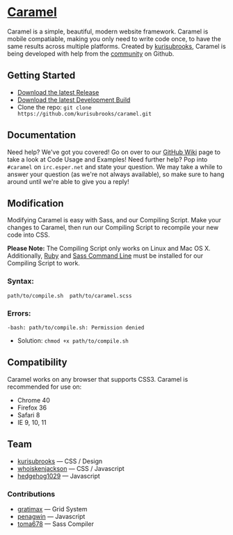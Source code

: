 # [Caramel](http://caramel.ga)
Caramel is a simple, beautiful, modern website framework. Caramel is mobile compatiable, making you only need to write code once, to have the same results across multiple platforms. Created by [kurisubrooks](http://kurisu.ml), Caramel is being developed with help from the [community](#team) on Github.

## Getting Started
- [Download the latest Release](https://github.com/kurisubrooks/caramel/archive/master.zip)
- [Download the latest Development Build](https://github.com/kurisubrooks/caramel/archive/dev.zip)
- Clone the repo: ```git clone https://github.com/kurisubrooks/caramel.git```

## Documentation
Need help? We've got you covered! Go on over to our [GitHub Wiki](https://github.com/kurisubrooks/caramel/wiki) page to take a look at Code Usage and Examples! 
Need further help? Pop into ```#caramel``` on ```irc.esper.net``` and state your question. We may take a while to answer your question (as we're not always available), so make sure to hang around until we're able to give you a reply!

## Modification
Modifying Caramel is easy with Sass, and our Compiling Script. Make your changes to Caramel, then run our Compiling Script to recompile your new code into CSS. 

**Please Note:** The Compiling Script only works on Linux and Mac OS X. Additionally, [Ruby](https://www.ruby-lang.org/) and [Sass Command Line](http://sass-lang.com/install) must be installed for our Compiling Script to work.

### Syntax:

	path/to/compile.sh  path/to/caramel.scss
    
### Errors:

	-bash: path/to/compile.sh: Permission denied
* Solution: `chmod +x path/to/compile.sh`

## Compatibility

Caramel works on any browser that supports CSS3. Caramel is recommended for use on:

* Chrome 40
* Firefox 36
* Safari 8
* IE 9, 10, 11

## Team

 * [kurisubrooks](http://github.com/kurisubrooks) — CSS / Design
 * [whoiskenjackson](http://github.com/whoiskenjackson) — CSS / Javascript
 * [hedgehog1029](http://github.com/hedgehog1029) — Javascript

### Contributions
 * [gratimax](http://github.com/gratimax) — Grid System
 * [penagwin](http://github.com/penagwin) — Javascript
 * [toma678](http://github.com/toma678) — Sass Compiler
